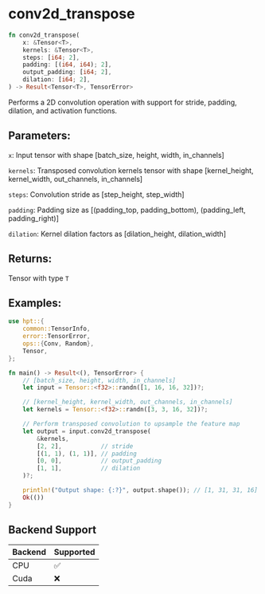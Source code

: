 # conv2d_transpose
```rust
fn conv2d_transpose(
    x: &Tensor<T>,
    kernels: &Tensor<T>,
    steps: [i64; 2],
    padding: [(i64, i64); 2],
    output_padding: [i64; 2],
    dilation: [i64; 2],
) -> Result<Tensor<T>, TensorError>
```
Performs a 2D convolution operation with support for stride, padding, dilation, and activation functions.

## Parameters:
`x`: Input tensor with shape [batch_size, height, width, in_channels]

`kernels`: Transposed convolution kernels tensor with shape [kernel_height, kernel_width, out_channels, in_channels]

`steps`: Convolution stride as [step_height, step_width]

`padding`: Padding size as [(padding_top, padding_bottom), (padding_left, padding_right)]

`dilation`: Kernel dilation factors as [dilation_height, dilation_width]

## Returns:
Tensor with type `T`

## Examples:
```rust
use hpt::{
    common::TensorInfo,
    error::TensorError,
    ops::{Conv, Random},
    Tensor,
};

fn main() -> Result<(), TensorError> {
    // [batch_size, height, width, in_channels]
    let input = Tensor::<f32>::randn([1, 16, 16, 32])?;

    // [kernel_height, kernel_width, out_channels, in_channels]
    let kernels = Tensor::<f32>::randn([3, 3, 16, 32])?;

    // Perform transposed convolution to upsample the feature map
    let output = input.conv2d_transpose(
        &kernels,
        [2, 2],           // stride
        [(1, 1), (1, 1)], // padding
        [0, 0],           // output_padding
        [1, 1],           // dilation
    )?;

    println!("Output shape: {:?}", output.shape()); // [1, 31, 31, 16]
    Ok(())
}
```

## Backend Support
| Backend | Supported |
|---------|-----------|
| CPU     | ✅         |
| Cuda    | ❌        |